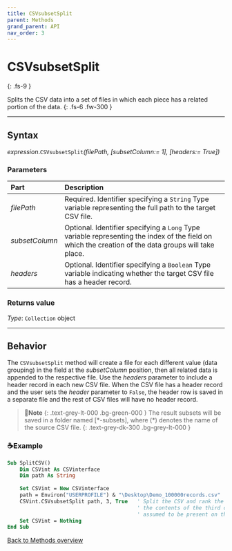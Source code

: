 ```yaml
---
title: CSVsubsetSplit
parent: Methods
grand_parent: API
nav_order: 3
---
```


# CSVsubsetSplit
{: .fs-9 }

Splits the CSV data into a set of files in which each piece has a related portion of the data.
{: .fs-6 .fw-300 }

---

## Syntax

*expression*.`CSVsubsetSplit`*(filePath, \[subsetColumn:= 1\], \[headers:= True\])*

### Parameters

<table>
<thead>
<tr>
<th style="text-align: left;">Part</th>
<th style="text-align: left;">Description</th>
</tr>
</thead>
<tbody>
<tr>
<td style="text-align: left;"><em>filePath</em></td>
<td style="text-align: left;">Required. Identifier specifying a <code>String</code> Type variable representing the full path to the target CSV file.</td>
</tr>
<tr>
<td style="text-align: left;"><em>subsetColumn</em></td>
<td style="text-align: left;">Optional. Identifier specifying a <code>Long</code> Type variable representing the index of the field on which the creation of the data groups will take place.</td>
</tr>
<tr>
<td style="text-align: left;"><em>headers</em></td>
<td style="text-align: left;">Optional. Identifier specifying a <code>Boolean</code> Type variable indicating whether the target CSV file has a header record.</td>
</tr>
</tbody>
</table>

### Returns value

*Type*: `Collection` object

---

## Behavior

The `CSVsubsetSplit` method will create a file for each different value (data grouping) in the field at the *subsetColumn* position, then all related data is appended to the respective file. Use the *headers* parameter to include a header record in each new CSV file. When the CSV file has a header record and the user sets the *header* parameter to `False`, the header row is saved in a separate file and the rest of CSV files will have no header record.

>📝**Note**
>{: .text-grey-lt-000 .bg-green-000 }
>The result subsets will be saved in a folder named [\*-subsets], where (\*) denotes the name of the source CSV file.
{: .text-grey-dk-300 .bg-grey-lt-000 }

### ☕Example

```vb
Sub SplitCSV()
    Dim CSVint As CSVinterface
    Dim path As String
    
    Set CSVint = New CSVinterface
    path = Environ("USERPROFILE") & "\Desktop\Demo_100000records.csv"
    CSVint.CSVsubsetSplit path, 3, True   ' Split the CSV and rank the resulting files by
                                          ' the contents of the third column. Header is
                                          ' assumed to be present on the file.
    Set CSVint = Nothing
End Sub
```

[Back to Methods overview](https://ws-garcia.github.io/VBA-CSV-interface/api/methods/)
